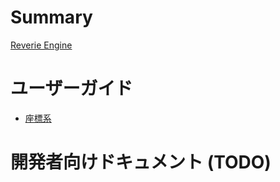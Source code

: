 # Summary

[Reverie Engine](./README.md)

# ユーザーガイド

- [座標系](./user_guide/coordinate.md)

# 開発者向けドキュメント (TODO)
